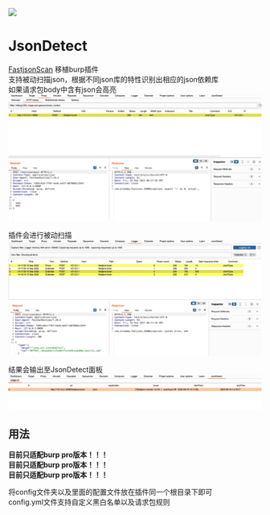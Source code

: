 ![](https://socialify.git.ci/a1phaboy/JsonDetect/image?description=1&font=Rokkitt&language=1&name=1&owner=1&pattern=Circuit%20Board&stargazers=1&theme=Light)
# JsonDetect
[FastjsonScan](https://github.com/a1phaboy/FastjsonScan) 移植burp插件  
支持被动扫描json，根据不同json库的特性识别出相应的json依赖库  
如果请求包body中含有json会高亮  
![img.png](images/p1.jpg)  
  
插件会进行被动扫描  
![img.png](images/p2.jpg)  
  
结果会输出至JsonDetect面板  
![img.png](images/p3.jpg)  

## 用法

**目前只适配burp pro版本！！！**  
**目前只适配burp pro版本！！！**  
**目前只适配burp pro版本！！！**  
  
将config文件夹以及里面的配置文件放在插件同一个根目录下即可  
config.yml文件支持自定义黑白名单以及请求包规则  
